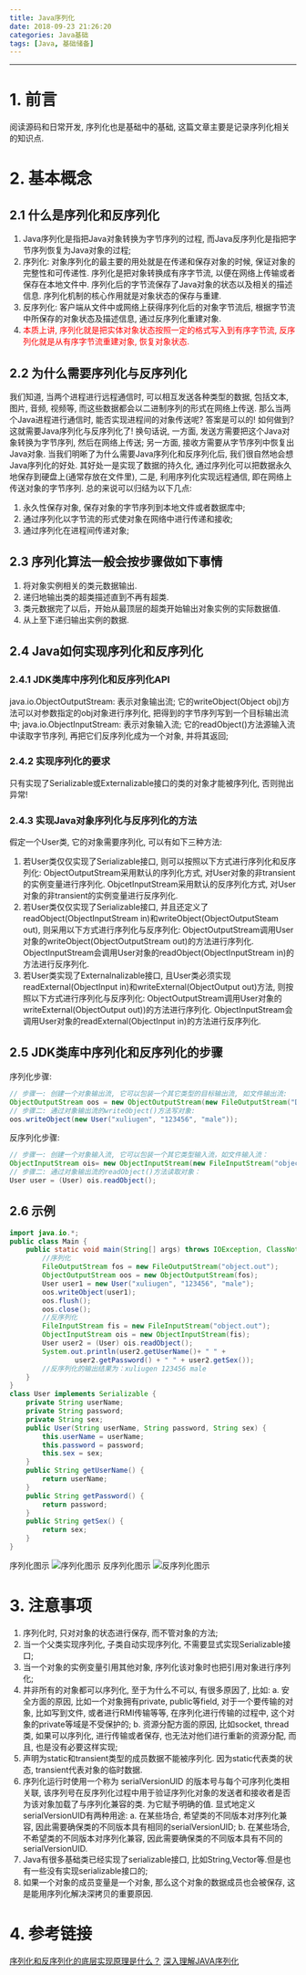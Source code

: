 ```yaml
---
title: Java序列化
date: 2018-09-23 21:26:20
categories: Java基础
tags: [Java, 基础储备]
---
```


----

<!-- more -->

# 1. 前言
阅读源码和日常开发, 序列化也是基础中的基础, 这篇文章主要是记录序列化相关的知识点.
# 2. 基本概念
## 2.1 什么是序列化和反序列化
1. Java序列化是指把Java对象转换为字节序列的过程, 而Java反序列化是指把字节序列恢复为Java对象的过程;
2. 序列化: 对象序列化的最主要的用处就是在传递和保存对象的时候, 保证对象的完整性和可传递性. 序列化是把对象转换成有序字节流, 以便在网络上传输或者保存在本地文件中. 序列化后的字节流保存了Java对象的状态以及相关的描述信息. 序列化机制的核心作用就是对象状态的保存与重建.
3. 反序列化: 客户端从文件中或网络上获得序列化后的对象字节流后, 根据字节流中所保存的对象状态及描述信息, 通过反序列化重建对象.
4. <font color=red>本质上讲, 序列化就是把实体对象状态按照一定的格式写入到有序字节流, 反序列化就是从有序字节流重建对象, 恢复对象状态.</font>

## 2.2 为什么需要序列化与反序列化

我们知道, 当两个进程进行远程通信时, 可以相互发送各种类型的数据, 包括文本, 图片, 音频, 视频等, 而这些数据都会以二进制序列的形式在网络上传送.
那么当两个Java进程进行通信时, 能否实现进程间的对象传送呢? 答案是可以的! 如何做到? 这就需要Java序列化与反序列化了!
换句话说, 一方面, 发送方需要把这个Java对象转换为字节序列, 然后在网络上传送; 另一方面, 接收方需要从字节序列中恢复出Java对象.
当我们明晰了为什么需要Java序列化和反序列化后, 我们很自然地会想Java序列化的好处. 其好处一是实现了数据的持久化, 通过序列化可以把数据永久地保存到硬盘上(通常存放在文件里), 二是, 利用序列化实现远程通信, 即在网络上传送对象的字节序列.
总的来说可以归结为以下几点:
1. 永久性保存对象, 保存对象的字节序列到本地文件或者数据库中; 
2. 通过序列化以字节流的形式使对象在网络中进行传递和接收; 
3. 通过序列化在进程间传递对象;

## 2.3 序列化算法一般会按步骤做如下事情

1. 将对象实例相关的类元数据输出. 
2. 递归地输出类的超类描述直到不再有超类.
3. 类元数据完了以后，开始从最顶层的超类开始输出对象实例的实际数据值.
4. 从上至下递归输出实例的数据.

## 2.4 Java如何实现序列化和反序列化

### 2.4.1 JDK类库中序列化和反序列化API

java.io.ObjectOutputStream: 表示对象输出流;
它的writeObject(Object obj)方法可以对参数指定的obj对象进行序列化, 把得到的字节序列写到一个目标输出流中;
java.io.ObjectInputStream: 表示对象输入流;
它的readObject()方法源输入流中读取字节序列, 再把它们反序列化成为一个对象, 并将其返回;

### 2.4.2 实现序列化的要求

只有实现了Serializable或Externalizable接口的类的对象才能被序列化, 否则抛出异常!

### 2.4.3 实现Java对象序列化与反序列化的方法

假定一个User类, 它的对象需要序列化, 可以有如下三种方法:

1. 若User类仅仅实现了Serializable接口, 则可以按照以下方式进行序列化和反序列化:
ObjectOutputStream采用默认的序列化方式, 对User对象的非transient的实例变量进行序列化. 
ObjcetInputStream采用默认的反序列化方式, 对User对象的非transient的实例变量进行反序列化.
2. 若User类仅仅实现了Serializable接口, 并且还定义了readObject(ObjectInputStream in)和writeObject(ObjectOutputSteam out), 则采用以下方式进行序列化与反序列化:
ObjectOutputStream调用User对象的writeObject(ObjectOutputStream out)的方法进行序列化. 
ObjectInputStream会调用User对象的readObject(ObjectInputStream in)的方法进行反序列化.
3. 若User类实现了Externalnalizable接口, 且User类必须实现readExternal(ObjectInput in)和writeExternal(ObjectOutput out)方法, 则按照以下方式进行序列化与反序列化:
ObjectOutputStream调用User对象的writeExternal(ObjectOutput out))的方法进行序列化. 
ObjectInputStream会调用User对象的readExternal(ObjectInput in)的方法进行反序列化.

## 2.5 JDK类库中序列化和反序列化的步骤

序列化步骤:
```Java
// 步骤一: 创建一个对象输出流, 它可以包装一个其它类型的目标输出流, 如文件输出流:
ObjectOutputStream oos = new ObjectOutputStream(new FileOutputStream("D:\\object.out"));
// 步骤二: 通过对象输出流的writeObject()方法写对象:
oos.writeObject(new User("xuliugen", "123456", "male"));
```
反序列化步骤:
```Java
// 步骤一: 创建一个对象输入流, 它可以包装一个其它类型输入流，如文件输入流：
ObjectInputStream ois= new ObjectInputStream(new FileInputStream("object.out"));
// 步骤二: 通过对象输出流的readObject()方法读取对象：
User user = (User) ois.readObject();
```

## 2.6 示例

```Java
import java.io.*;
public class Main {
    public static void main(String[] args) throws IOException, ClassNotFoundException {
        //序列化
        FileOutputStream fos = new FileOutputStream("object.out");
        ObjectOutputStream oos = new ObjectOutputStream(fos);
        User user1 = new User("xuliugen", "123456", "male");
        oos.writeObject(user1);
        oos.flush();
        oos.close();
        //反序列化
        FileInputStream fis = new FileInputStream("object.out");
        ObjectInputStream ois = new ObjectInputStream(fis);
        User user2 = (User) ois.readObject();
        System.out.println(user2.getUserName()+ " " +
                user2.getPassword() + " " + user2.getSex());
        //反序列化的输出结果为：xuliugen 123456 male
    }
}
class User implements Serializable {
    private String userName;
    private String password;
    private String sex;
    public User(String userName, String password, String sex) {
        this.userName = userName;
        this.password = password;
        this.sex = sex;
    }
    public String getUserName() {
        return userName;
    }
    public String getPassword() {
        return password;
    }
    public String getSex() {
        return sex;
    }
}
```
序列化图示
![序列化图示](https://blogpictures-1257055754.cos.ap-guangzhou.myqcloud.com/20180408163613978.jpg)
反序列化图示
![反序列化图示](https://blogpictures-1257055754.cos.ap-guangzhou.myqcloud.com/20180408163634701.jpg)

# 3. 注意事项

1. 序列化时, 只对对象的状态进行保存, 而不管对象的方法;
2. 当一个父类实现序列化, 子类自动实现序列化, 不需要显式实现Serializable接口;
3. 当一个对象的实例变量引用其他对象, 序列化该对象时也把引用对象进行序列化;
4. 并非所有的对象都可以序列化, 至于为什么不可以, 有很多原因了, 比如:
a. 安全方面的原因, 比如一个对象拥有private, public等field, 对于一个要传输的对象, 比如写到文件, 或者进行RMI传输等等, 在序列化进行传输的过程中, 这个对象的private等域是不受保护的;
b. 资源分配方面的原因, 比如socket, thread类, 如果可以序列化, 进行传输或者保存, 也无法对他们进行重新的资源分配, 而且, 也是没有必要这样实现;
5. 声明为static和transient类型的成员数据不能被序列化. 因为static代表类的状态, transient代表对象的临时数据.
6. 序列化运行时使用一个称为 serialVersionUID 的版本号与每个可序列化类相关联, 该序列号在反序列化过程中用于验证序列化对象的发送者和接收者是否为该对象加载了与序列化兼容的类. 为它赋予明确的值. 显式地定义serialVersionUID有两种用途:
a. 在某些场合, 希望类的不同版本对序列化兼容, 因此需要确保类的不同版本具有相同的serialVersionUID;
b. 在某些场合, 不希望类的不同版本对序列化兼容, 因此需要确保类的不同版本具有不同的serialVersionUID.
7. Java有很多基础类已经实现了serializable接口, 比如String,Vector等.但是也有一些没有实现serializable接口的;
8. 如果一个对象的成员变量是一个对象, 那么这个对象的数据成员也会被保存, 这是能用序列化解决深拷贝的重要原因.

# 4. 参考链接

[序列化和反序列化的底层实现原理是什么？](https://blog.csdn.net/xlgen157387/article/details/79840134)
[深入理解JAVA序列化](https://www.cnblogs.com/wxgblogs/p/5849951.html)

